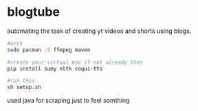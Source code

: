# blogtube
automating the task of creating yt videos and shorts using blogs.
```bash
#arch
sudo pacman -S ffmpeg maven
```
```bash
#create your virtual env if not already then
pip install sumy nltk coqui-tts
```
```bash
#run this
sh setup.sh
```
used java for scraping just to feel somthing
